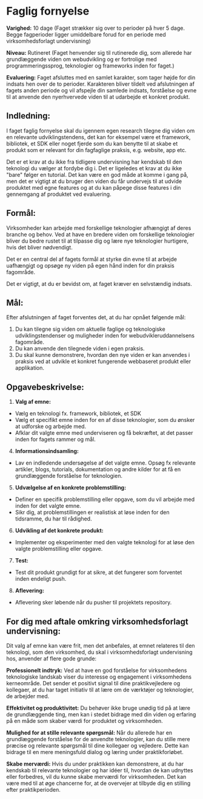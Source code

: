 # Faglig fornyelse

**Varighed:**
10 dage (Faget strækker sig over to perioder på hver 5 dage. Begge fagperioder ligger umiddelbare forud for en periode med virksomhedsforlagt undervisning)

**Niveau:**
Rutineret (Faget henvender sig til rutinerede dig, som allerede har grundlæggende viden om webudvikling og er fortrolige med programmeringssprog, teknologier og frameworks inden for faget.)

**Evaluering:**
Faget afsluttes med en samlet karakter, som tager højde for din indsats hen over de to perioder. Karakteren bliver tildelt ved afslutningen af fagets anden periode og vil afspejle din samlede indsats, forståelse og evne til at anvende den nyerhvervede viden til at udarbejde et konkret produkt.

## Indledning:

I faget faglig fornyelse skal du igennem egen research tilegne dig viden om en relevante udviklingstendens, det kan for eksempel være et framework, bibliotek, et SDK eller noget fjerde som du kan benytte til at skabe et produkt som er relevant for din fagfaglige praksis, e.g. website, app etc.

Det er et krav at du ikke fra tidligere undervisning har kendskab til den teknologi du vælger at fordybe dig i.
Det er ligeledes et krav at du ikke "bare" følger en tutorial. Det kan være en god måde at komme i gang på, men det er vigtigt at du bruger den viden du får undervejs til at udvide produktet med egne features og at du kan påpege disse features i din gennemgang af produktet ved evaluering.

## Formål:

Virksomheder kan arbejde med forskellige teknologier afhængigt af deres branche og behov. Ved at have en bredere viden om forskellige teknologier bliver du bedre rustet til at tilpasse dig og lære nye teknologier hurtigere, hvis det bliver nødvendigt.

Det er en central del af fagets formål at styrke din evne til at arbejde uafhængigt og opsøge ny viden på egen hånd inden for din praksis fagområde.

Det er vigtigt, at du er bevidst om, at faget kræver en selvstændig indsats.

## Mål:

Efter afslutningen af faget forventes det, at du har opnået følgende mål:

1. Du kan tilegne sig viden om aktuelle faglige og teknologiske udviklingstendenser og muligheder inden for webudvikleruddannelsens fagområde.
2. Du kan anvende den tilegnede viden i egen praksis.
3. Du skal kunne demonstrere, hvordan den nye viden er kan anvendes i praksis ved at udvikle et konkret fungerende webbaseret produkt eller applikation.

## Opgavebeskrivelse:

1. **Valg af emne:**

- Vælg en teknologi fx. framework, bibliotek, et SDK
- Vælg et specifikt emne inden for en af disse teknologier, som du ønsker at udforske og arbejde med.
- Afklar dit valgte emne med underviseren og få bekræftet, at det passer inden for fagets rammer og mål.

4. **Informationsindsamling:**

- Lav en indledende undersøgelse af det valgte emne. Opsøg fx relevante artikler, blogs, tutorials, dokumentation og andre kilder for at få en grundlæggende forståelse for teknologien.

5. **Udvælgelse af en konkrete problemstilling:**

- Definer en specifik problemstilling eller opgave, som du vil arbejde med inden for det valgte emne.
- Sikr dig, at problemstillingen er realistisk at løse inden for den tidsramme, du har til rådighed.

6. **Udvikling af det konkrete produkt:**

- Implementer og eksperimenter med den valgte teknologi for at løse den valgte problemstilling eller opgave.

7. **Test:**

- Test dit produkt grundigt for at sikre, at det fungerer som forventet inden endeligt push.

8. **Aflevering:**

- Aflevering sker løbende når du pusher til projektets repository.

## For dig med aftale omkring virksomhedsforlagt undervisning:

Dit valg af emne kan være frit, men det anbefales, at emnet relateres til den teknologi, som den virksomhed, du skal i virksomhedsforlagt undervisning hos, anvender af flere gode grunde:

**Professionelt indtryk:**
Ved at have en god forståelse for virksomhedens teknologiske landskab viser du interesse og engagement i virksomhedens kerneområde. Det sender et positivt signal til dine praktikvejledere og kollegaer, at du har taget initiativ til at lære om de værktøjer og teknologier, de arbejder med.

**Effektivitet og produktivitet:**
Du behøver ikke bruge unødig tid på at lære de grundlæggende ting, men kan i stedet bidrage med din viden og erfaring på en måde som skaber værdi for produktet og virksomheden.

**Mulighed for at stille relevante spørgsmål:**
Når du allerede har en grundlæggende forståelse for de anvendte teknologier, kan du stille mere præcise og relevante spørgsmål til dine kollegaer og vejledere. Dette kan bidrage til en mere meningsfuld dialog og læring under praktikforløbet.

**Skabe merværdi:**
Hvis du under praktikken kan demonstrere, at du har kendskab til relevante teknologier og har idéer til, hvordan de kan udnyttes eller forbedres, vil du kunne skabe merværdi for virksomheden. Det kan være med til at øge chancerne for, at de overvejer at tilbyde dig en stilling efter praktikperioden.
